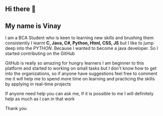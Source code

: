 ## Hi there 👋

## My name is Vinay

I am a BCA Student who is  keen to learning new skills and brushing them consistently
I learnt **C, Java, C#, Python, Html, CSS, JS** but I like to jump deep into the
_PYTHON_. Because I wanted to become a java developer. So I started contributing on the GitHub 

GitHub is really so amazing for hungry learners
I am beginner to this platform and started to working on 
small tasks but I don't know how to get into the organizations, so if anyone have suggestions
feel free to comment me it will help me to spend more time on learning and practicing the skills 
by applying in real-time projects 

If anyone need help you can ask me, If it is possible to me I will definitely help as much as I can in that work

Thank you
